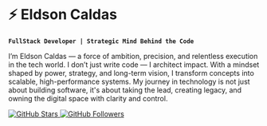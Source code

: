 # ⚡ Eldson Caldas

**`FullStack Developer | Strategic Mind Behind the Code`**

I’m Eldson Caldas — a force of ambition, precision, and relentless execution in the tech world. I don’t just write code — I architect impact. With a mindset shaped by power, strategy, and long-term vision, I transform concepts into scalable, high-performance systems. My journey in technology is not just about building software, it's about taking the lead, creating legacy, and owning the digital space with clarity and control.

<p align="left">
    <a href="https://github.com/EldsonC?tab=repositories&sort=stargazers">
        <img 
            alt="GitHub Stars" 
            title="Total GitHub Stars" 
            src="https://custom-icon-badges.demolab.com/github/stars/EldsonC?color=55960c&style=for-the-badge&labelColor=6415BA&logo=star&label=Stars"
        />
    </a>
    <a href="https://github.com/EldsonC?tab=followers">
        <img 
            alt="GitHub Followers" 
            title="Follow me on GitHub" 
            src="https://custom-icon-badges.demolab.com/github/followers/EldsonC?color=236ad3&labelColor=#247D5&style=for-the-badge&logo=github&label=Followers&logoColor=white"
        />
    </a>
</p>
